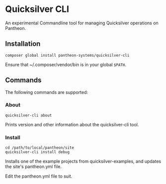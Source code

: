 # Quicksilver CLI

An experimental Commandline tool for managing Quicksilver operations on
Pantheon.

## Installation

```
composer global install pantheon-systems/quicksilver-cli
```

Ensure that ~/.composer/vendor/bin is in your global `$PATH`.

## Commands

The following commands are supported:

### About
```
quicksilver-cli about
```
Prints version and other information about the quicksilver-cli tool.

### Install
```
cd /path/to/local/pantheon/site
quicksilver-cli install debug
```
Installs one of the example projects from quicksilver-examples, and updates
the site's pantheon.yml file.

Edit the pantheon.yml file to suit.
